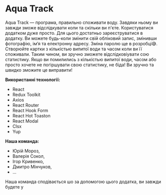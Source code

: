 # **Aqua Track**

Aqua Track — програма, правильно споживати воду. Завдяки ньому ви завжди зможе
відслідкувати коли та скільки ви п'єте. Користуватися додатком дуже просто. Для
цього достатньо зареєструватися в додатку. Ви можете будь-коли змінити свій
обліковий запис, змінивши фотографію, ім’я та електронну адресу. Зміна паролю ще
в розробці😅. Створюйте картки з кількістью випитої води та часом коли ви її
споживали. Таким чином, ви зручно зможете відслідковіувати сою статистику. Якщо
ви помилились з кількістью випитої води, часом або просто хочете не погіршувати
свою статистику, не біда! Ви зручно та швидко зможите це виправити!

**Використанні технології:**

- React
- Redux Toolkit
- Axios
- React Router
- React Hook Form
- React Hot Toaston
- React Modal
- Clsx
- Yup

**Наша команда:**

- Юрій Мороз,
- Валерія Сокол,
- Ігор Кривенко,
- Дмитро Мінчуков,
- ...

Наша команда сподівається шо за допомогою цього додатка, ви завжди будете у
